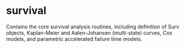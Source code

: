 # survival
Contains the core survival analysis routines, including definition of Surv objects, Kaplan-Meier and Aalen-Johansen (multi-state) curves, Cox models, and parametric accelerated failure time models.
